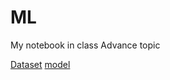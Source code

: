 # ML
My notebook in class Advance topic

[Dataset](https://drive.google.com/file/d/1P3Lew6XWicvBv_nvFFX0Zn3vltdpCRJL/view?usp=sharing)
[model](https://drive.google.com/file/d/1-ADpZ1NmEE-7FHcm5FGkPYQBQABXyQNl/view?usp=sharing)
